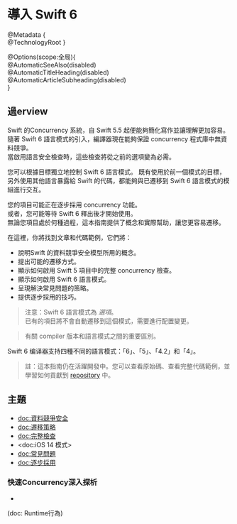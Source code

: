 # 導入 Swift 6

@Metadata {  
   @TechnologyRoot 
}

@Options(scope:全局){  
   @AutomaticSeeAlso(disabled)  
   @AutomaticTitleHeading(disabled)  
   @AutomaticArticleSubheading(disabled)  
}

## 過erview

Swift 的Concurrency 系統，自 Swift 5.5 起便能夠簡化寫作並讓理解更加容易。  
隨著 Swift 6 語言模式的引入，編譯器現在能夠保證 concurrency 程式庫中無資料競爭。  
當啟用語言安全檢查時，這些檢查將從之前的選項變為必需。

您可以根據目標獨立地控制 Swift 6 語言模式。
既有使用於前一個模式的目標，另外使用其他語言暴露給 Swift 的代碼，都能夠與已遷移到 Swift 6 語言模式的模組進行交互。

您的項目可能正在逐步採用 concurrency 功能。  
或者，您可能等待 Swift 6 釋出後才開始使用。  
無論您項目處於何種過程，這本指南提供了概念和實際幫助，讓您更容易遷移。

在這裡，你將找到文章和代碼範例，它們將：

* 說明Swift 的資料競爭安全模型所用的概念。
* 提出可能的遷移方式。
* 顯示如何啟用 Swift 5 項目中的完整 concurrency 檢查。
* 顯示如何啟用 Swift 6 語言模式。
* 呈現解決常見問題的策略。
* 提供逐步採用的技巧。

> 注意：Swift 6 語言模式為 _選項_。  
已有的項目將不會自動遷移到這個模式，需要進行配置變更。

> 有關 compiler 版本和語言模式之間的重要區別。

Swift 6 编译器支持四種不同的語言模式：「6」、「5」、「4.2」和「4」。

> 註：這本指南仍在活躍開發中。您可以查看原始碼、查看完整代碼範例，並學習如何貢獻到 [repository][] 中。

[repository]: https://github.com/apple/swift-migration-guide

## 主題

- <doc:資料競爭安全>
- <doc:遷移策略>
- <doc:完整檢查>
- <doc:iOS 14 模式>
- <doc:常見問題>
- <doc:逐步採用>

### 快速Concurrency深入探析

-
(doc: Runtime行為)
